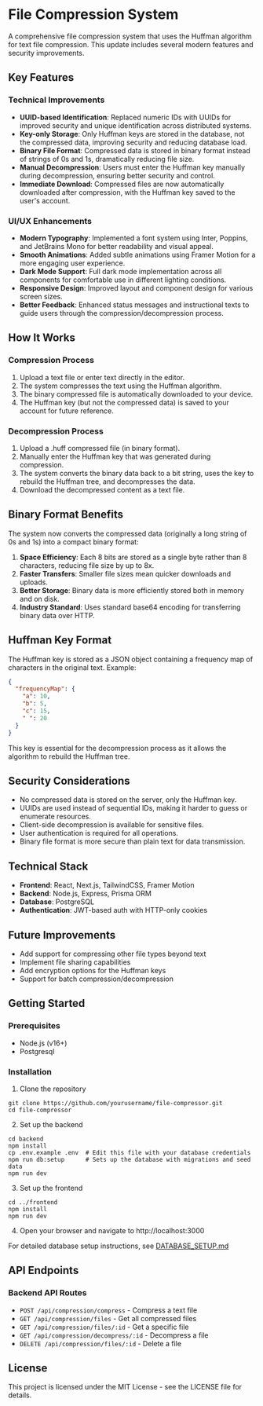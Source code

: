 # File Compression System

A comprehensive file compression system that uses the Huffman algorithm for text file compression. This update includes several modern features and security improvements.

## Key Features

### Technical Improvements

- **UUID-based Identification**: Replaced numeric IDs with UUIDs for improved security and unique identification across distributed systems.
- **Key-only Storage**: Only Huffman keys are stored in the database, not the compressed data, improving security and reducing database load.
- **Binary File Format**: Compressed data is stored in binary format instead of strings of 0s and 1s, dramatically reducing file size.
- **Manual Decompression**: Users must enter the Huffman key manually during decompression, ensuring better security and control.
- **Immediate Download**: Compressed files are now automatically downloaded after compression, with the Huffman key saved to the user's account.

### UI/UX Enhancements

- **Modern Typography**: Implemented a font system using Inter, Poppins, and JetBrains Mono for better readability and visual appeal.
- **Smooth Animations**: Added subtle animations using Framer Motion for a more engaging user experience.
- **Dark Mode Support**: Full dark mode implementation across all components for comfortable use in different lighting conditions.
- **Responsive Design**: Improved layout and component design for various screen sizes.
- **Better Feedback**: Enhanced status messages and instructional texts to guide users through the compression/decompression process.

## How It Works

### Compression Process

1. Upload a text file or enter text directly in the editor.
2. The system compresses the text using the Huffman algorithm.
3. The binary compressed file is automatically downloaded to your device.
4. The Huffman key (but not the compressed data) is saved to your account for future reference.

### Decompression Process

1. Upload a .huff compressed file (in binary format).
2. Manually enter the Huffman key that was generated during compression.
3. The system converts the binary data back to a bit string, uses the key to rebuild the Huffman tree, and decompresses the data.
4. Download the decompressed content as a text file.

## Binary Format Benefits

The system now converts the compressed data (originally a long string of 0s and 1s) into a compact binary format:

1. **Space Efficiency**: Each 8 bits are stored as a single byte rather than 8 characters, reducing file size by up to 8x.
2. **Faster Transfers**: Smaller file sizes mean quicker downloads and uploads.
3. **Better Storage**: Binary data is more efficiently stored both in memory and on disk.
4. **Industry Standard**: Uses standard base64 encoding for transferring binary data over HTTP.

## Huffman Key Format

The Huffman key is stored as a JSON object containing a frequency map of characters in the original text. Example:

```json
{
  "frequencyMap": {
    "a": 10,
    "b": 5,
    "c": 15,
    " ": 20
  }
}
```

This key is essential for the decompression process as it allows the algorithm to rebuild the Huffman tree.

## Security Considerations

- No compressed data is stored on the server, only the Huffman key.
- UUIDs are used instead of sequential IDs, making it harder to guess or enumerate resources.
- Client-side decompression is available for sensitive files.
- User authentication is required for all operations.
- Binary file format is more secure than plain text for data transmission.

## Technical Stack

- **Frontend**: React, Next.js, TailwindCSS, Framer Motion
- **Backend**: Node.js, Express, Prisma ORM
- **Database**: PostgreSQL
- **Authentication**: JWT-based auth with HTTP-only cookies

## Future Improvements

- Add support for compressing other file types beyond text
- Implement file sharing capabilities
- Add encryption options for the Huffman keys
- Support for batch compression/decompression

## Getting Started

### Prerequisites
- Node.js (v16+)
- Postgresql

### Installation

1. Clone the repository
```
git clone https://github.com/yourusername/file-compressor.git
cd file-compressor
```

2. Set up the backend
```
cd backend
npm install
cp .env.example .env  # Edit this file with your database credentials
npm run db:setup      # Sets up the database with migrations and seed data
npm run dev
```

3. Set up the frontend
```
cd ../frontend
npm install
npm run dev
```

4. Open your browser and navigate to http://localhost:3000

For detailed database setup instructions, see [DATABASE_SETUP.md](backend/DATABASE_SETUP.md)

## API Endpoints

### Backend API Routes

- `POST /api/compression/compress` - Compress a text file
- `GET /api/compression/files` - Get all compressed files
- `GET /api/compression/files/:id` - Get a specific file
- `GET /api/compression/decompress/:id` - Decompress a file
- `DELETE /api/compression/files/:id` - Delete a file

## License

This project is licensed under the MIT License - see the LICENSE file for details. 